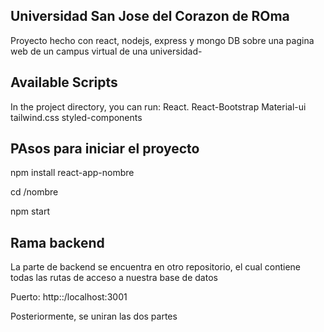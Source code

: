 ## Universidad San Jose del Corazon de ROma

Proyecto hecho con react, nodejs, express y mongo DB sobre una pagina web de un campus virtual de una universidad-
## Available Scripts

In the project directory, you can run:
React.
React-Bootstrap
Material-ui
tailwind.css
styled-components

## PAsos para iniciar el proyecto

npm install react-app-nombre

cd /nombre

npm start

## Rama backend

La parte de backend se encuentra en otro repositorio, el cual contiene todas las rutas de acceso a nuestra base de datos

Puerto: http::/localhost:3001


Posteriormente, se uniran las dos partes
